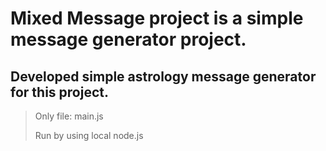 # Mixed Message project is a simple message generator project.
## Developed simple astrology message generator for this project.

> Only file: main.js
>
> Run by using local node.js

